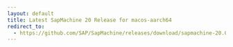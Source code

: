 ```yaml
---
layout: default
title: Latest SapMachine 20 Release for macos-aarch64
redirect_to:
  - https://github.com/SAP/SapMachine/releases/download/sapmachine-20.0.1/sapmachine-jdk-20.0.1_macos-aarch64_bin.tar.gz
---
```

